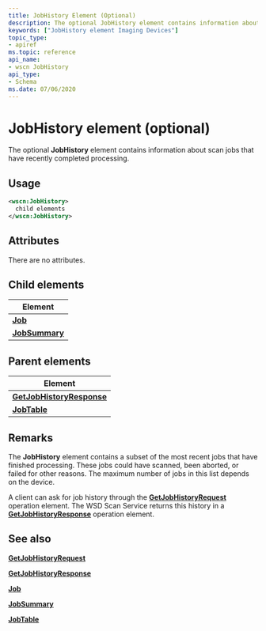 ```yaml
---
title: JobHistory Element (Optional)
description: The optional JobHistory element contains information about scan jobs that have recently completed processing.
keywords: ["JobHistory element Imaging Devices"]
topic_type:
- apiref
ms.topic: reference
api_name:
- wscn JobHistory
api_type:
- Schema
ms.date: 07/06/2020
---
```


# JobHistory element (optional)

The optional **JobHistory** element contains information about scan jobs that have recently completed processing.

## Usage

```xml
<wscn:JobHistory>
  child elements
</wscn:JobHistory>
```

## Attributes

There are no attributes.

## Child elements

| Element |
|--|
| [**Job**](job.md) |
| [**JobSummary**](jobsummary.md) |

## Parent elements

| Element |
|--|
| [**GetJobHistoryResponse**](getjobhistoryresponse.md) |
| [**JobTable**](jobtable.md) |

## Remarks

The **JobHistory** element contains a subset of the most recent jobs that have finished processing. These jobs could have scanned, been aborted, or failed for other reasons. The maximum number of jobs in this list depends on the device.

A client can ask for job history through the [**GetJobHistoryRequest**](getjobhistoryrequest.md) operation element. The WSD Scan Service returns this history in a [**GetJobHistoryResponse**](getjobhistoryresponse.md) operation element.

## See also

[**GetJobHistoryRequest**](getjobhistoryrequest.md)

[**GetJobHistoryResponse**](getjobhistoryresponse.md)

[**Job**](job.md)

[**JobSummary**](jobsummary.md)

[**JobTable**](jobtable.md)
